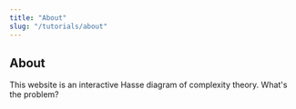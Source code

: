 ```yaml
---
title: "About"
slug: "/tutorials/about"
---
```


## About

This website is an interactive Hasse diagram of complexity theory. What's the problem?